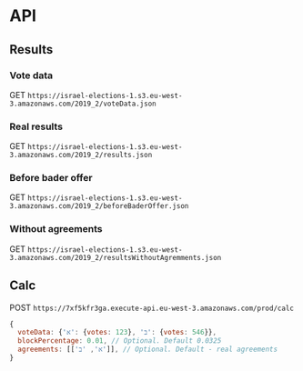 # API
## Results
### Vote data
GET  `https://israel-elections-1.s3.eu-west-3.amazonaws.com/2019_2/voteData.json`
### Real results
GET  `https://israel-elections-1.s3.eu-west-3.amazonaws.com/2019_2/results.json`
### Before bader offer
GET  `https://israel-elections-1.s3.eu-west-3.amazonaws.com/2019_2/beforeBaderOffer.json`
### Without agreements
GET  `https://israel-elections-1.s3.eu-west-3.amazonaws.com/2019_2/resultsWithoutAgremments.json`

## Calc
POST  `https://7xf5kfr3ga.execute-api.eu-west-3.amazonaws.com/prod/calc`
``` javascript
{
  voteData: {'א': {votes: 123}, 'ב': {votes: 546}},
  blockPercentage: 0.01, // Optional. Default 0.0325
  agreements: [['א', 'ב']], // Optional. Default - real agreements
}
```